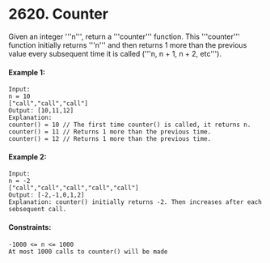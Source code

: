 # 2620. Counter

Given an integer '''n''', return a '''counter''' function. This '''counter''' function initially returns '''n''' and then returns 1 more than the previous value every subsequent time it is called ('''n, n + 1, n + 2, etc''').

#### Example 1:

    Input:
    n = 10
    ["call","call","call"]
    Output: [10,11,12]
    Explanation:
    counter() = 10 // The first time counter() is called, it returns n.
    counter() = 11 // Returns 1 more than the previous time.
    counter() = 12 // Returns 1 more than the previous time.

#### Example 2:

    Input:
    n = -2
    ["call","call","call","call","call"]
    Output: [-2,-1,0,1,2]
    Explanation: counter() initially returns -2. Then increases after each sebsequent call.

#### Constraints:

    -1000 <= n <= 1000
    At most 1000 calls to counter() will be made
